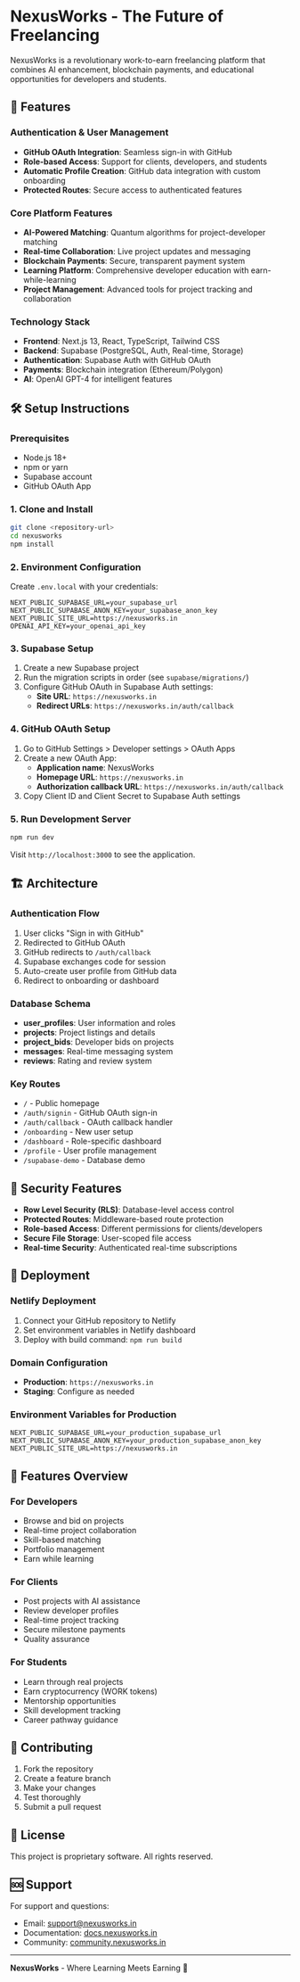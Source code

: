 # NexusWorks - The Future of Freelancing

NexusWorks is a revolutionary work-to-earn freelancing platform that combines AI enhancement, blockchain payments, and educational opportunities for developers and students.

## 🚀 Features

### Authentication & User Management
- **GitHub OAuth Integration**: Seamless sign-in with GitHub
- **Role-based Access**: Support for clients, developers, and students
- **Automatic Profile Creation**: GitHub data integration with custom onboarding
- **Protected Routes**: Secure access to authenticated features

### Core Platform Features
- **AI-Powered Matching**: Quantum algorithms for project-developer matching
- **Real-time Collaboration**: Live project updates and messaging
- **Blockchain Payments**: Secure, transparent payment system
- **Learning Platform**: Comprehensive developer education with earn-while-learning
- **Project Management**: Advanced tools for project tracking and collaboration

### Technology Stack
- **Frontend**: Next.js 13, React, TypeScript, Tailwind CSS
- **Backend**: Supabase (PostgreSQL, Auth, Real-time, Storage)
- **Authentication**: Supabase Auth with GitHub OAuth
- **Payments**: Blockchain integration (Ethereum/Polygon)
- **AI**: OpenAI GPT-4 for intelligent features

## 🛠️ Setup Instructions

### Prerequisites
- Node.js 18+ 
- npm or yarn
- Supabase account
- GitHub OAuth App

### 1. Clone and Install
```bash
git clone <repository-url>
cd nexusworks
npm install
```

### 2. Environment Configuration
Create `.env.local` with your credentials:
```env
NEXT_PUBLIC_SUPABASE_URL=your_supabase_url
NEXT_PUBLIC_SUPABASE_ANON_KEY=your_supabase_anon_key
NEXT_PUBLIC_SITE_URL=https://nexusworks.in
OPENAI_API_KEY=your_openai_api_key
```

### 3. Supabase Setup
1. Create a new Supabase project
2. Run the migration scripts in order (see `supabase/migrations/`)
3. Configure GitHub OAuth in Supabase Auth settings:
   - **Site URL**: `https://nexusworks.in`
   - **Redirect URLs**: `https://nexusworks.in/auth/callback`

### 4. GitHub OAuth Setup
1. Go to GitHub Settings > Developer settings > OAuth Apps
2. Create a new OAuth App:
   - **Application name**: NexusWorks
   - **Homepage URL**: `https://nexusworks.in`
   - **Authorization callback URL**: `https://nexusworks.in/auth/callback`
3. Copy Client ID and Client Secret to Supabase Auth settings

### 5. Run Development Server
```bash
npm run dev
```

Visit `http://localhost:3000` to see the application.

## 🏗️ Architecture

### Authentication Flow
1. User clicks "Sign in with GitHub"
2. Redirected to GitHub OAuth
3. GitHub redirects to `/auth/callback`
4. Supabase exchanges code for session
5. Auto-create user profile from GitHub data
6. Redirect to onboarding or dashboard

### Database Schema
- **user_profiles**: User information and roles
- **projects**: Project listings and details
- **project_bids**: Developer bids on projects
- **messages**: Real-time messaging system
- **reviews**: Rating and review system

### Key Routes
- `/` - Public homepage
- `/auth/signin` - GitHub OAuth sign-in
- `/auth/callback` - OAuth callback handler
- `/onboarding` - New user setup
- `/dashboard` - Role-specific dashboard
- `/profile` - User profile management
- `/supabase-demo` - Database demo

## 🔐 Security Features

- **Row Level Security (RLS)**: Database-level access control
- **Protected Routes**: Middleware-based route protection
- **Role-based Access**: Different permissions for clients/developers
- **Secure File Storage**: User-scoped file access
- **Real-time Security**: Authenticated real-time subscriptions

## 🚀 Deployment

### Netlify Deployment
1. Connect your GitHub repository to Netlify
2. Set environment variables in Netlify dashboard
3. Deploy with build command: `npm run build`

### Domain Configuration
- **Production**: `https://nexusworks.in`
- **Staging**: Configure as needed

### Environment Variables for Production
```env
NEXT_PUBLIC_SUPABASE_URL=your_production_supabase_url
NEXT_PUBLIC_SUPABASE_ANON_KEY=your_production_supabase_anon_key
NEXT_PUBLIC_SITE_URL=https://nexusworks.in
```

## 📱 Features Overview

### For Developers
- Browse and bid on projects
- Real-time project collaboration
- Skill-based matching
- Portfolio management
- Earn while learning

### For Clients
- Post projects with AI assistance
- Review developer profiles
- Real-time project tracking
- Secure milestone payments
- Quality assurance

### For Students
- Learn through real projects
- Earn cryptocurrency (WORK tokens)
- Mentorship opportunities
- Skill development tracking
- Career pathway guidance

## 🤝 Contributing

1. Fork the repository
2. Create a feature branch
3. Make your changes
4. Test thoroughly
5. Submit a pull request

## 📄 License

This project is proprietary software. All rights reserved.

## 🆘 Support

For support and questions:
- Email: support@nexusworks.in
- Documentation: [docs.nexusworks.in](https://docs.nexusworks.in)
- Community: [community.nexusworks.in](https://community.nexusworks.in)

---

**NexusWorks** - Where Learning Meets Earning 🚀